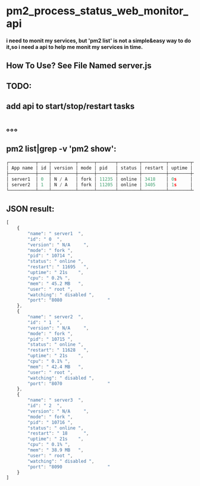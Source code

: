 # pm2_process_status_web_monitor_api
#### i need to monit my services, but 'pm2 list' is not a simple&easy way to do it,so i need a api to help me monit my services in time.
## How To Use? See File Named server.js
## TODO:
## add api to start/stop/restart tasks
## 。。。
## pm2 list|grep -v 'pm2 show':
```javascript
┌──────────┬────┬─────────┬──────┬───────┬────────┬─────────┬────────┬─────┬───────────┬──────┬──────────┐
│ App name │ id │ version │ mode │ pid   │ status │ restart │ uptime │ cpu │ mem       │ user │ watching │
├──────────┼────┼─────────┼──────┼───────┼────────┼─────────┼────────┼─────┼───────────┼──────┼──────────┤
│ server1  │ 0  │ N / A   │ fork │ 11235 │ online │ 3418    │ 0s     │ 0 %  │ 24.7 MB  │ root │ disabled │
│ server2  │ 1  │ N / A   │ fork │ 11205 │ online │ 3405    │ 1s     │ 0 %  │ 25.8 MB  │ root │ disabled │
└──────────┴────┴─────────┴──────┴───────┴────────┴─────────┴────────┴─────┴───────────┴──────┴──────────┘
```
## JSON result:
```javascript
[
    {
        "name": " server1  ",
        "id": " 0  ",
        "version": " N/A     ",
        "mode": " fork ",
        "pid": " 10714 ",
        "status": " online ",
        "restart": " 11695   ",
        "uptime": " 21s    ",
        "cpu": " 0.2% ",
        "mem": " 45.2 MB   ",
        "user": " root ",
        "watching": " disabled ",
        "port": "8080                 "
    },
    {
        "name": " server2  ",
        "id": " 1  ",
        "version": " N/A     ",
        "mode": " fork ",
        "pid": " 10715 ",
        "status": " online ",
        "restart": " 11628   ",
        "uptime": " 21s    ",
        "cpu": " 0.1% ",
        "mem": " 42.4 MB   ",
        "user": " root ",
        "watching": " disabled ",
        "port": "8070                 "
    },
    {
        "name": " server3  ",
        "id": " 2  ",
        "version": " N/A     ",
        "mode": " fork ",
        "pid": " 10716 ",
        "status": " online ",
        "restart": " 18      ",
        "uptime": " 21s    ",
        "cpu": " 0.1% ",
        "mem": " 38.9 MB   ",
        "user": " root ",
        "watching": " disabled ",
        "port": "8090                 "
    }
]
```
